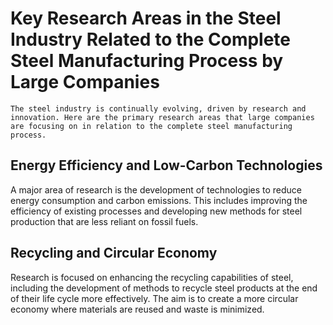 # Key Research Areas in the Steel Industry Related to the Complete Steel Manufacturing Process by Large Companies
    The steel industry is continually evolving, driven by research and innovation. Here are the primary research areas that large companies are focusing on in relation to the complete steel manufacturing process.

## Energy Efficiency and Low-Carbon Technologies
A major area of research is the development of technologies to reduce energy consumption and carbon emissions. This includes improving the efficiency of existing processes and developing new methods for steel production that are less reliant on fossil fuels.

## Recycling and Circular Economy
Research is focused on enhancing the recycling capabilities of steel, including the development of methods to recycle steel products at the end of their life cycle more effectively. The aim is to create a more circular economy where materials are reused and waste is minimized.